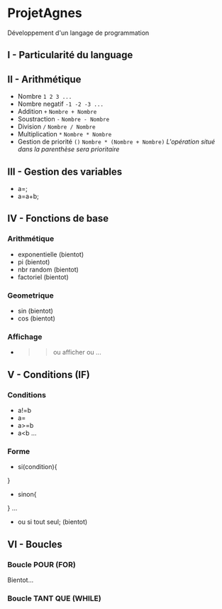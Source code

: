 # ProjetAgnes
Développement d'un langage de programmation

## I - Particularité du language

## II - Arithmétique
* Nombre
  `1 2 3 ...`
* Nombre negatif
`-1 -2 -3 ...`
* Addition `+`
  `Nombre + Nombre`
* Soustraction `-`
  `Nombre - Nombre`
* Division `/`
  `Nombre / Nombre`
* Multiplication `*`
  `Nombre * Nombre`
* Gestion de priorité `()`
  `Nombre * (Nombre + Nombre)`
  _L'opération situé dans la parenthèse sera prioritaire_

## III - Gestion des variables
* a=;
* a=a+b;

## IV - Fonctions de base
### Arithmétique

* exponentielle (bientot)
* pi (bientot)
* nbr random (bientot)
* factoriel (bientot)

### Geometrique
* sin (bientot)
* cos (bientot)

### Affichage
* >> ou afficher ou ...

## V - Conditions (IF)
### Conditions
* a!=b
* a=
* a>=b
* a<b
...
### Forme
* si(condition){

}
* sinon{

}
 ...

* ou si tout seul; (bientot)

## VI - Boucles
### Boucle POUR (FOR)
Bientot...

### Boucle TANT QUE (WHILE)
